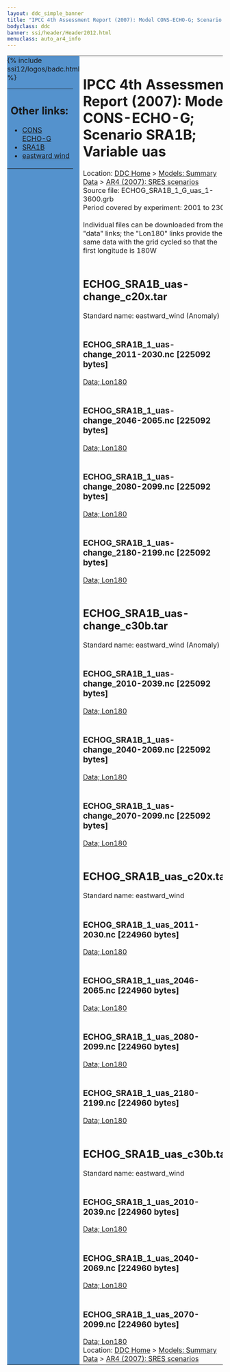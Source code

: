 ```yaml
---
layout: ddc_simple_banner
title: "IPCC 4th Assessment Report (2007): Model CONS-ECHO-G; Scenario SRA1B; Variable uas"
bodyclass: ddc
banner: ssi/header/Header2012.html
menuclass: auto_ar4_info
---
```



<table width="100%" border="0" cellspacing="0" cellpadding="0" style="border-collapse: collapse;">
<tr style="margin:0;padding:0;border:0;">
<td style="margin:0;padding:0;border:0;height:1pt;width:150pt;background:#5492CD;" valign="top" >

<div id="lh-col2" class="auto_ar4_info">
<table class="menumain" bgcolor="#5492CD" cellspacing="0" width="100%" border="0">
<tr><td>
<h2> Other links:</h2>
<ul>
<li><a href="/auto/ar4/model-CONS-ECHO-G.html">CONS<br/>ECHO-G</a></li>
<li><a href="/auto/ar4/scenario-SRA1B.html">SRA1B</a></li>
<li><a href="/auto/ar4/var-eastward_wind.html">eastward wind</a></li>
</ul>
</td></tr>
{% include ssi12/logos/badc.html %}
</table>
</div>
</td>
<td><h1>IPCC 4th Assessment Report (2007): Model CONS-ECHO-G; Scenario SRA1B; Variable uas</h1>

<!-- Breadcrumb1 -->
<div id="breadcrumb1" align="left">
Location: <a href="/index.html">DDC Home</a> > <a href="/sim/gcm_clim/">Models: Summary Data</a>
> <a href="/sim/gcm_clim/SRES_AR4/index.html">AR4 (2007): SRES scenarios</a>
</div>
<!-- End of Breadcrumb1 -->Source file: ECHOG_SRA1B_1_G_uas_1-3600.grb
<br/>
Period covered by experiment: 2001 to 2300<br/>
<br/>Individual files can be downloaded from the "data" links; the "Lon180" links provide the same data
         with the grid cycled so that the first longitude is 180W<br/>
<br/><h2>ECHOG_SRA1B_uas-change_c20x.tar</h2>
Standard name: eastward_wind (Anomaly)<br>
<br/><h3>ECHOG_SRA1B_1_uas-change_2011-2030.nc [225092 bytes]</h3>
<a href="/cgi-bin/downl/ar4_nc/uas/ECHOG_SRA1B_1_uas-change_2011-2030.nc">Data; </a><a href="/cgi-bin/downl/ar4_nc/uas/ECHOG_SRA1B_1_uas-change_2011-2030.cyto180.nc"> Lon180</a><br/>
<br/><h3>ECHOG_SRA1B_1_uas-change_2046-2065.nc [225092 bytes]</h3>
<a href="/cgi-bin/downl/ar4_nc/uas/ECHOG_SRA1B_1_uas-change_2046-2065.nc">Data; </a><a href="/cgi-bin/downl/ar4_nc/uas/ECHOG_SRA1B_1_uas-change_2046-2065.cyto180.nc"> Lon180</a><br/>
<br/><h3>ECHOG_SRA1B_1_uas-change_2080-2099.nc [225092 bytes]</h3>
<a href="/cgi-bin/downl/ar4_nc/uas/ECHOG_SRA1B_1_uas-change_2080-2099.nc">Data; </a><a href="/cgi-bin/downl/ar4_nc/uas/ECHOG_SRA1B_1_uas-change_2080-2099.cyto180.nc"> Lon180</a><br/>
<br/><h3>ECHOG_SRA1B_1_uas-change_2180-2199.nc [225092 bytes]</h3>
<a href="/cgi-bin/downl/ar4_nc/uas/ECHOG_SRA1B_1_uas-change_2180-2199.nc">Data; </a><a href="/cgi-bin/downl/ar4_nc/uas/ECHOG_SRA1B_1_uas-change_2180-2199.cyto180.nc"> Lon180</a><br/>
<br/><h2>ECHOG_SRA1B_uas-change_c30b.tar</h2>
Standard name: eastward_wind (Anomaly)<br>
<br/><h3>ECHOG_SRA1B_1_uas-change_2010-2039.nc [225092 bytes]</h3>
<a href="/cgi-bin/downl/ar4_nc/uas/ECHOG_SRA1B_1_uas-change_2010-2039.nc">Data; </a><a href="/cgi-bin/downl/ar4_nc/uas/ECHOG_SRA1B_1_uas-change_2010-2039.cyto180.nc"> Lon180</a><br/>
<br/><h3>ECHOG_SRA1B_1_uas-change_2040-2069.nc [225092 bytes]</h3>
<a href="/cgi-bin/downl/ar4_nc/uas/ECHOG_SRA1B_1_uas-change_2040-2069.nc">Data; </a><a href="/cgi-bin/downl/ar4_nc/uas/ECHOG_SRA1B_1_uas-change_2040-2069.cyto180.nc"> Lon180</a><br/>
<br/><h3>ECHOG_SRA1B_1_uas-change_2070-2099.nc [225092 bytes]</h3>
<a href="/cgi-bin/downl/ar4_nc/uas/ECHOG_SRA1B_1_uas-change_2070-2099.nc">Data; </a><a href="/cgi-bin/downl/ar4_nc/uas/ECHOG_SRA1B_1_uas-change_2070-2099.cyto180.nc"> Lon180</a><br/>
<br/><h2>ECHOG_SRA1B_uas_c20x.tar</h2>
Standard name: eastward_wind<br>
<br/><h3>ECHOG_SRA1B_1_uas_2011-2030.nc [224960 bytes]</h3>
<a href="/cgi-bin/downl/ar4_nc/uas/ECHOG_SRA1B_1_uas_2011-2030.nc">Data; </a><a href="/cgi-bin/downl/ar4_nc/uas/ECHOG_SRA1B_1_uas_2011-2030.cyto180.nc"> Lon180</a><br/>
<br/><h3>ECHOG_SRA1B_1_uas_2046-2065.nc [224960 bytes]</h3>
<a href="/cgi-bin/downl/ar4_nc/uas/ECHOG_SRA1B_1_uas_2046-2065.nc">Data; </a><a href="/cgi-bin/downl/ar4_nc/uas/ECHOG_SRA1B_1_uas_2046-2065.cyto180.nc"> Lon180</a><br/>
<br/><h3>ECHOG_SRA1B_1_uas_2080-2099.nc [224960 bytes]</h3>
<a href="/cgi-bin/downl/ar4_nc/uas/ECHOG_SRA1B_1_uas_2080-2099.nc">Data; </a><a href="/cgi-bin/downl/ar4_nc/uas/ECHOG_SRA1B_1_uas_2080-2099.cyto180.nc"> Lon180</a><br/>
<br/><h3>ECHOG_SRA1B_1_uas_2180-2199.nc [224960 bytes]</h3>
<a href="/cgi-bin/downl/ar4_nc/uas/ECHOG_SRA1B_1_uas_2180-2199.nc">Data; </a><a href="/cgi-bin/downl/ar4_nc/uas/ECHOG_SRA1B_1_uas_2180-2199.cyto180.nc"> Lon180</a><br/>
<br/><h2>ECHOG_SRA1B_uas_c30b.tar</h2>
Standard name: eastward_wind<br>
<br/><h3>ECHOG_SRA1B_1_uas_2010-2039.nc [224960 bytes]</h3>
<a href="/cgi-bin/downl/ar4_nc/uas/ECHOG_SRA1B_1_uas_2010-2039.nc">Data; </a><a href="/cgi-bin/downl/ar4_nc/uas/ECHOG_SRA1B_1_uas_2010-2039.cyto180.nc"> Lon180</a><br/>
<br/><h3>ECHOG_SRA1B_1_uas_2040-2069.nc [224960 bytes]</h3>
<a href="/cgi-bin/downl/ar4_nc/uas/ECHOG_SRA1B_1_uas_2040-2069.nc">Data; </a><a href="/cgi-bin/downl/ar4_nc/uas/ECHOG_SRA1B_1_uas_2040-2069.cyto180.nc"> Lon180</a><br/>
<br/><h3>ECHOG_SRA1B_1_uas_2070-2099.nc [224960 bytes]</h3>
<a href="/cgi-bin/downl/ar4_nc/uas/ECHOG_SRA1B_1_uas_2070-2099.nc">Data; </a><a href="/cgi-bin/downl/ar4_nc/uas/ECHOG_SRA1B_1_uas_2070-2099.cyto180.nc"> Lon180</a><br/>
<!-- Breadcrumb2 -->
<div id="breadcrumb2" align="left">
Location: <a href="/index.html">DDC Home</a> > <a href="/sim/gcm_clim/">Models: Summary Data</a>
> <a href="/sim/gcm_clim/SRES_AR4/index.html">AR4 (2007): SRES scenarios</a>
</div>
<!-- End of Breadcrumb2 --></td></tr></table>
